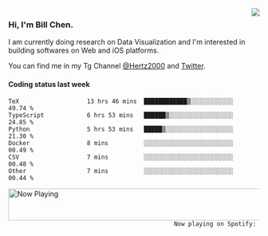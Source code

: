 <img  align="right" src="https://github-readme-stats.vercel.app/api?username=BillChen2k&show_icons=false&count_private=true&hide_title=true">

### Hi, I'm Bill Chen.

I am currently doing research on Data Visualization and I'm interested in building softwares on Web and iOS platforms.

You can find me in my Tg Channel [@Hertz2000](https://t.me/Hertz2000) and [Twitter](https://twitter.com/billchen2k).

#### Coding status last week

<!--START_SECTION:waka-->

```text
TeX                   13 hrs 46 mins  ████████████▒░░░░░░░░░░░░   49.74 %
TypeScript            6 hrs 53 mins   ██████▒░░░░░░░░░░░░░░░░░░   24.85 %
Python                5 hrs 53 mins   █████▒░░░░░░░░░░░░░░░░░░░   21.30 %
Docker                8 mins          ░░░░░░░░░░░░░░░░░░░░░░░░░   00.49 %
CSV                   7 mins          ░░░░░░░░░░░░░░░░░░░░░░░░░   00.48 %
Other                 7 mins          ░░░░░░░░░░░░░░░░░░░░░░░░░   00.44 %
```

<!--END_SECTION:waka-->


<div>
<a href="https://spotify-now-playing.billchen2k.vercel.app/now-playing?open">
   <img align="right" src="https://spotify-now-playing.billchen2k.vercel.app/now-playing" width="540" height="64" alt="Now Playing">
</a>
</div>

<div>
<p align="right"><code>Now playing on Spotify: </code></p>
</div>

<!--
**BillChen2K/BillChen2K** is a ✨ _special_ ✨ repository because its `README.md` (this file) appears on your GitHub profile.

Here are some ideas to get you started:

- 🔭 I’m currently working on ...
- 🌱 I’m currently learning ...
- 👯 I’m looking to collaborate on ...
- 🤔 I’m looking for help with ...
- 💬 Ask me about ...
- 📫 How to reach me: ...
- 😄 Pronouns: ...
- ⚡ Fun fact: ...
-->
